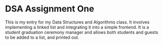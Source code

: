 DSA Assignment One
==================

This is my entry for my Data Structures and Algorithms class. It involves implementing a linked list and integrating it into a simple frontend. It is a student graduation ceremony manager and allows both students and guests to be added to a list, and printed out.